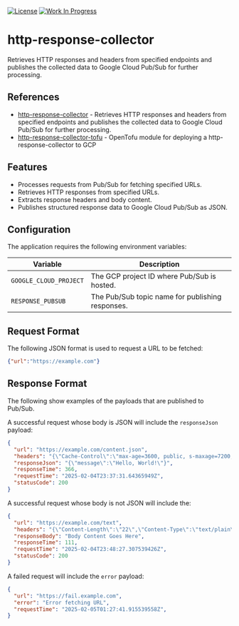 [![License](https://img.shields.io/badge/license-MIT-blue)](https://opensource.org/licenses/MIT) [![Work In Progress](https://img.shields.io/badge/Status-Work%20In%20Progress-yellow)](https://guide.unitvectorylabs.com/bestpractices/status/#work-in-progress)

# http-response-collector

Retrieves HTTP responses and headers from specified endpoints and publishes the collected data to Google Cloud Pub/Sub for further processing.

## References

- [http-response-collector](https://github.com/UnitVectorY-Labs/http-response-collector) - Retrieves HTTP responses and headers from specified endpoints and publishes the collected data to Google Cloud Pub/Sub for further processing.
- [http-response-collector-tofu](https://github.com/UnitVectorY-Labs/http-response-collector-tofu) - OpenTofu module for deploying a http-response-collector to GCP

## Features

- Processes requests from Pub/Sub for fetching specified URLs.
- Retrieves HTTP responses from specified URLs.
- Extracts response headers and body content.
- Publishes structured response data to Google Cloud Pub/Sub as JSON.

## Configuration

The application requires the following environment variables:

| Variable               | Description                                      |
|------------------------|--------------------------------------------------|
| `GOOGLE_CLOUD_PROJECT` | The GCP project ID where Pub/Sub is hosted.      |
| `RESPONSE_PUBSUB`      | The Pub/Sub topic name for publishing responses. |

## Request Format

The following JSON format is used to request a URL to be fetched:

```json
{"url":"https://example.com"}
```

## Response Format

The following show examples of the payloads that are published to Pub/Sub.

A successful request whose body is JSON will include the `responseJson` payload:

```json
{
  "url": "https://example.com/content.json",
  "headers": "{\"Cache-Control\":\"max-age=3600, public, s-maxage=7200, stale-if-error=43200, stale-while-revalidate=3600, immutable\",\"Content-Type\":\"application/json\",\"Date\":\"Tue, 04 Feb 2025 23:37:31 GMT\"}",
  "responseJson": "{\"message\":\"Hello, World!\"}",
  "responseTime": 366,
  "requestTime": "2025-02-04T23:37:31.64365949Z",
  "statusCode": 200
}
```

A successful request whose body is not JSON will include the:

```json
{
  "url": "https://example.com/text",
  "headers": "{\"Content-Length\":\"22\",\"Content-Type\":\"text/plain\",\"Date\":\"Tue, 04 Feb 2025 23:48:27 GMT\"}",
  "responseBody": "Body Content Goes Here",
  "responseTime": 111,
  "requestTime": "2025-02-04T23:48:27.307539426Z",
  "statusCode": 200
}
```

A failed request will include the `error` payload:

```json
{
  "url": "https://fail.example.com",
  "error": "Error fetching URL",
  "requestTime": "2025-02-05T01:27:41.915539558Z",
}
```
